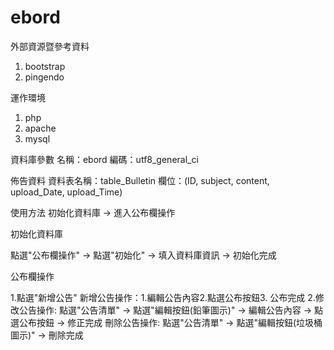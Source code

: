 # ebord

外部資源暨參考資料
1. bootstrap
2. pingendo

運作環境
1. php
2. apache
3. mysql

資料庫參數
名稱：ebord
編碼：utf8_general_ci

佈告資料
資料表名稱：table_Bulletin
欄位：(ID, subject, content, upload_Date, upload_Time)

使用方法
初始化資料庫 -> 進入公布欄操作

初始化資料庫

點選"公布欄操作" -> 點選"初始化" -> 填入資料庫資訊 -> 初始化完成

公布欄操作

1.點選"新增公告"
新增公告操作：1.編輯公告內容2.點選公布按鈕3. 公布完成
2.修改公告操作:
點選"公告清單" -> 點選"編輯按鈕(鉛筆圖示)" -> 編輯公告內容 -> 點選公布按鈕 -> 修正完成
刪除公告操作:
點選"公告清單" -> 點選"編輯按鈕(垃圾桶圖示)" -> 刪除完成
